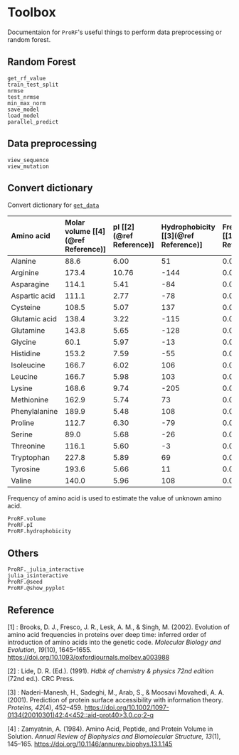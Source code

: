 # Toolbox
Documentaion for `ProRF`'s useful things to perform data preprocessing or random forest.

## Random Forest
```@docs
get_rf_value
train_test_split
nrmse
test_nrmse
min_max_norm
save_model
load_model
parallel_predict
```

## Data preprocessing
```@docs
view_sequence
view_mutation
```

## Convert dictionary
Convert dictionary for [`get_data`](@ref)

|Amino acid|Molar volume \[[4](@ref Reference)\]|pI \[[2](@ref Reference)\]|Hydrophobicity \[[3](@ref Reference)\]|Frequency \[[1](@ref Reference)\]|
|:---|:---|:---|:---|:---|
|Alanine|88.6|6.00|51|0.0777|
|Arginine|173.4|10.76|-144|0.0627|
|Asparagine|114.1|5.41|-84|0.0336|
|Aspartic acid|111.1|2.77|-78|0.0542|
|Cysteine|108.5|5.07|137|0.0078|
|Glutamic acid|138.4|3.22|-115|0.0859|
|Glutamine|143.8|5.65|-128|0.0315|
|Glycine|60.1|5.97|-13|0.0730|
|Histidine|153.2|7.59|-55|0.0192|
|Isoleucine|166.7|6.02|106|0.0666|
|Leucine|166.7|5.98|103|0.0891|
|Lysine|168.6|9.74|-205|0.0776|
|Methionine|162.9|5.74|73|0.0241|
|Phenylalanine|189.9|5.48|108|0.0361|
|Proline|112.7|6.30|-79|0.0435|
|Serine|89.0|5.68|-26|0.0466|
|Threonine|116.1|5.60|-3|0.0487|
|Tryptophan|227.8|5.89|69|0.0102|
|Tyrosine|193.6|5.66|11|0.0300|
|Valine|140.0|5.96|108|0.0817|
Frequency of amino acid is used to estimate the value of unknown amino acid.
```@docs
ProRF.volume
ProRF.pI
ProRF.hydrophobicity 
```
## Others
```@docs
ProRF._julia_interactive
julia_isinteractive
ProRF.@seed
ProRF.@show_pyplot
```

## Reference
\[1\] : Brooks, D. J., Fresco, J. R., Lesk, A. M., & Singh, M. (2002). Evolution of amino acid frequencies in proteins over deep time: inferred order of introduction of amino acids into the genetic code. *Molecular Biology and Evolution, 19*(10), 1645–1655. <https://doi.org/10.1093/oxfordjournals.molbev.a003988>

\[2\] :  Lide, D. R. (Ed.). (1991). *Hdbk of chemistry & physics 72nd edition* (72nd ed.). CRC Press.

\[3\] :  Naderi-Manesh, H., Sadeghi, M., Arab, S., & Moosavi Movahedi, A. A. (2001). Prediction of protein surface accessibility with information theory. *Proteins, 42*(4), 452–459. [https://doi.org/10.1002/1097-0134(20010301)42:4<452::aid-prot40>3.0.co;2-q](https://doi.org/10.1002/1097-0134(20010301)42:4<452::aid-prot40>3.0.co;2-q)

\[4\] :  Zamyatnin, A. (1984). Amino Acid, Peptide, and Protein Volume in Solution. *Annual Review of Biophysics and Biomolecular Structure, 13*(1), 145–165. <https://doi.org/10.1146/annurev.biophys.13.1.145>